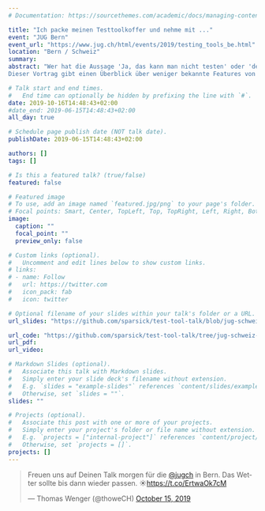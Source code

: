 ```yaml
---
# Documentation: https://sourcethemes.com/academic/docs/managing-content/

title: "Ich packe meinen Testtoolkoffer und nehme mit ..."
event: "JUG Bern"
event_url: "https://www.jug.ch/html/events/2019/testing_tools_be.html"
location: "Bern / Schweiz"
summary:
abstract: "Wer hat die Aussage 'Ja, das kann man nicht testen' oder 'den Test kann man nicht schöner schreiben' noch nicht gehört? Doch neben JUnit gibt es weitere Testwerkzeuge, die den Entwickleralltag beim Testschreiben vereinfachen können.
Dieser Vortrag gibt einen Überblick über weniger bekannte Features von JUnit 5 und stellt nicht so bekannte Testbibliotheken vor, mit denen das Schreiben von Tests wieder Spass macht."

# Talk start and end times.
#   End time can optionally be hidden by prefixing the line with `#`.
date: 2019-10-16T14:48:43+02:00
#date_end: 2019-06-15T14:48:43+02:00
all_day: true

# Schedule page publish date (NOT talk date).
publishDate: 2019-06-15T14:48:43+02:00

authors: []
tags: []

# Is this a featured talk? (true/false)
featured: false

# Featured image
# To use, add an image named `featured.jpg/png` to your page's folder.
# Focal points: Smart, Center, TopLeft, Top, TopRight, Left, Right, BottomLeft, Bottom, BottomRight.
image:
  caption: ""
  focal_point: ""
  preview_only: false

# Custom links (optional).
#   Uncomment and edit lines below to show custom links.
# links:
# - name: Follow
#   url: https://twitter.com
#   icon_pack: fab
#   icon: twitter

# Optional filename of your slides within your talk's folder or a URL.
url_slides: "https://github.com/sparsick/test-tool-talk/blob/jug-schweiz-bern19/slides/2019.10%20-%20JUG%20Schweiz%20Bern%20-%20Ich%20packe%20meinen%20Testtoolkoffer%20und%20nehme%20mit.pdf"

url_code: "https://github.com/sparsick/test-tool-talk/tree/jug-schweiz-bern19"
url_pdf:
url_video:

# Markdown Slides (optional).
#   Associate this talk with Markdown slides.
#   Simply enter your slide deck's filename without extension.
#   E.g. `slides = "example-slides"` references `content/slides/example-slides.md`.
#   Otherwise, set `slides = ""`.
slides: ""

# Projects (optional).
#   Associate this post with one or more of your projects.
#   Simply enter your project's folder or file name without extension.
#   E.g. `projects = ["internal-project"]` references `content/project/deep-learning/index.md`.
#   Otherwise, set `projects = []`.
projects: []
---
```



<blockquote class="twitter-tweet" data-conversation="none" data-cards="hidden" data-partner="tweetdeck"><p lang="de" dir="ltr">Freuen uns auf Deinen Talk morgen für die <a href="https://twitter.com/jugch?ref_src=twsrc%5Etfw">@jugch</a> in Bern. Das Wetter sollte bis dann wieder passen. ☀️<a href="https://t.co/ErtwaOk7cM">https://t.co/ErtwaOk7cM</a></p>&mdash; Thomas Wenger (@thoweCH) <a href="https://twitter.com/thoweCH/status/1184133329802674178?ref_src=twsrc%5Etfw">October 15, 2019</a></blockquote>
<script async src="https://platform.twitter.com/widgets.js" charset="utf-8"></script>
